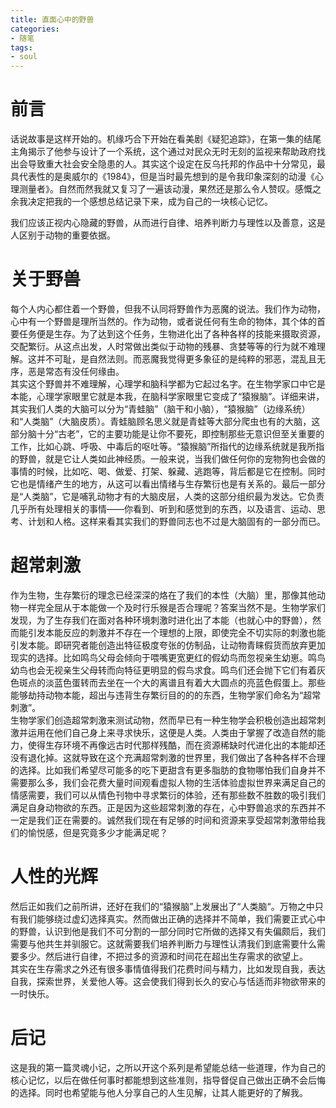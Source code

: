 ```yaml
---
title: 直面心中的野兽
categories:
- 随笔
tags:
- soul
---
```

# 前言
话说故事是这样开始的。机缘巧合下开始在看美剧《疑犯追踪》，在第一集的结尾主角揭示了他参与设计了一个系统，这个通过对民众无时无刻的监视来帮助政府找出会导致重大社会安全隐患的人。其实这个设定在反乌托邦的作品中十分常见，最具代表性的是奥威尔的《1984》，但是当时最先想到的是令我印象深刻的动漫《心理测量者》。自然而然我就又复习了一遍该动漫，果然还是那么令人赞叹。感慨之余我决定把我的一个感想总结记录下来，成为自己的一块核心记忆。
>
我们应该正视内心隐藏的野兽，从而进行自律、培养判断力与理性以及善意，这是人区别于动物的重要依据。
>
# 关于野兽
每个人内心都住着一个野兽，但我不认同将野兽作为恶魔的说法。我们作为动物，心中有一个野兽是理所当然的。作为动物，或者说任何有生命的物体，其个体的首要任务便是生存。为了达到这个任务，生物进化出了各种各样的技能来摄取资源，交配繁衍。从这点出发，人时常做出类似于动物的残暴、贪婪等等的行为就不难理解。这并不可耻，是自然法则。而恶魔我觉得更多象征的是纯粹的邪恶，混乱且无序，恶是常态有没任何缘由。  
其实这个野兽并不难理解，心理学和脑科学都为它起过名字。在生物学家口中它是本能，心理学家眼里它就是本我，在脑科学家眼里它变成了“猿猴脑”。详细来讲，其实我们人类的大脑可以分为“青蛙脑”（脑干和小脑），“猿猴脑”（边缘系统）和“人类脑”（大脑皮质）。青蛙脑顾名思义就是青蛙等大部分爬虫也有的大脑，这部分脑十分“古老”，它的主要功能是让你不要死，即控制那些无意识但至关重要的工作，比如心跳、呼吸、中毒后的呕吐等。“猿猴脑”所指代的边缘系统就是我所指的野兽，就是它让人类如此神经质。一般来说，当我们做任何你的宠物狗也会做的事情的时候，比如吃、喝、做爱、打架、躲藏、逃跑等，背后都是它在控制。同时它也是情绪产生的地方，从这可以看出情绪与生存繁衍也是有关系的。最后一部分是“人类脑”，它是哺乳动物才有的大脑皮层，人类的这部分组织最为发达。它负责几乎所有处理相关的事情——你看到、听到和感觉到的东西，以及语言、运动、思考、计划和人格。这样来看其实我们的野兽同志也不过是大脑固有的一部分而已。 
# 超常刺激
作为生物，生存繁衍的理念已经深深的烙在了我们的本性（大脑）里，那像其他动物一样完全屈从于本能做一个及时行乐猴是否合理呢？答案当然不是。生物学家们发现，为了生存我们在面对各种环境刺激时进化出了本能（也就心中的野兽），然而能引发本能反应的刺激并不存在一个理想的上限，即使完全不切实际的刺激也能引发本能。即研究者能创造出特征极度夸张的仿制品，让动物青睐假货而放弃更加现实的选择。比如鸣鸟父母会倾向于喂嘴更宽更红的假幼鸟而忽视亲生幼崽。鸣鸟幼鸟也会无视亲生父母转而向特征更明显的假鸟求食。鸣鸟们还会抛下它们有着灰色斑点的淡蓝色蛋转而去坐在一个大的离谱且有着大大圆点的亮蓝色假蛋上。那些能够劫持动物本能，超出与违背生存繁衍目的的的东西，生物学家们命名为“超常刺激”。  
生物学家们创造超常刺激来测试动物，然而早已有一种生物学会积极创造出超常刺激并运用在他们自己身上来寻求快乐，这便是人类。人类由于掌握了改造自然的能力，使得生存环境不再像远古时代那样残酷，而在资源稀缺时代进化出的本能却还没有退化掉。这就导致在这个充满超常刺激的世界里，我们做出了各种各样不合理的选择。比如我们希望尽可能多的吃下更甜含有更多脂肪的食物哪怕我们自身并不需要那么多，我们会花费大量时间观看虚拟人物的生活体验虚拟世界来满足自己的情感需要，我们可以从情色刊物中寻求繁衍的体验，还有那些数不胜数的吸引我们满足自身动物欲的东西。正是因为这些超常刺激的存在，心中野兽追求的东西并不一定是我们正在需要的。诚然我们现在有足够的时间和资源来享受超常刺激带给我们的愉悦感，但是究竟多少才能满足呢？
# 人性的光辉
然后正如我们之前所讲，还好在我们的“猿猴脑”上发展出了“人类脑“。万物之中只有我们能够绕过虚幻选择真实。然而做出正确的选择并不简单，我们需要正式心中的野兽，认识到他是我们不可分割的一部分同时它所做的选择又有失偏颇后，我们需要与他共生并驯服它。这就需要我们培养判断力与理性认清我们到底需要什么需要多少。然后进行自律，不把过多的资源和时间花在超出生存需求的欲望上。  
其实在生存需求之外还有很多事情值得我们花费时间与精力，比如发现自我，表达自我，探索世界，关爱他人等。这会使我们得到长久的安心与恬适而非物欲带来的一时快乐。
# 后记
这是我的第一篇灵魂小记，之所以开这个系列是希望能总结一些道理，作为自己的核心记忆，以后在做任何事时都能想到这些准则，指导督促自己做出正确不会后悔的选择。同时也希望能与他人分享自己的人生见解，让其人能更好的了解我。  

